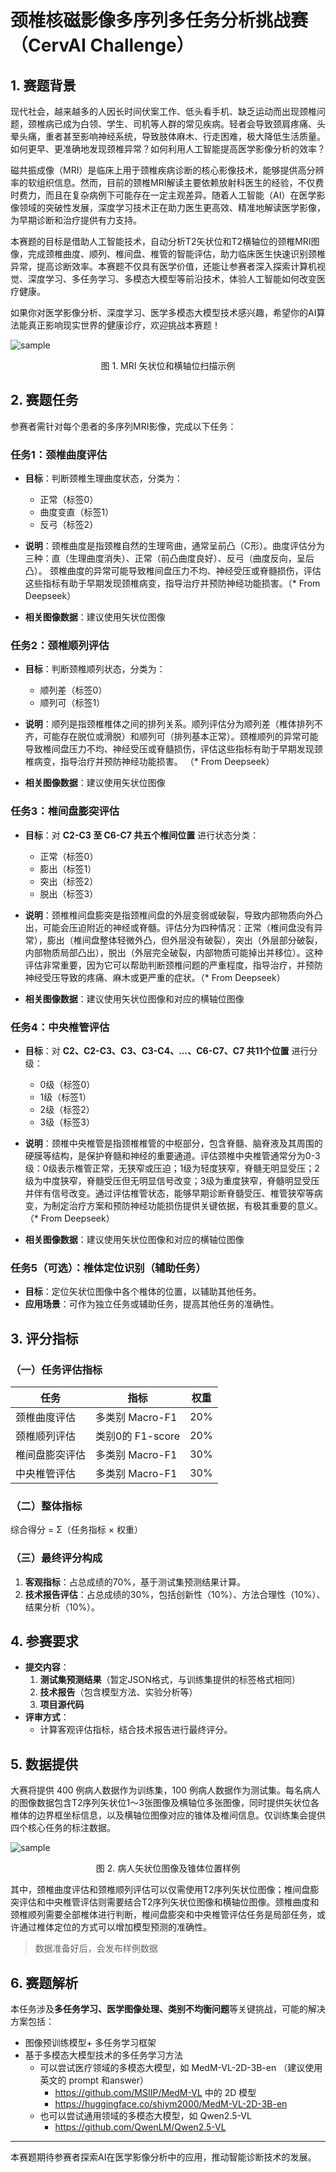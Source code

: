 # 颈椎核磁影像多序列多任务分析挑战赛 （CervAI Challenge）

## 1. 赛题背景

现代社会，越来越多的人因长时间伏案工作、低头看手机、缺乏运动而出现颈椎问题，颈椎病已成为白领、学生、司机等人群的常见疾病。轻者会导致颈肩疼痛、头晕头痛，重者甚至影响神经系统，导致肢体麻木、行走困难，极大降低生活质量。如何更早、更准确地发现颈椎异常？如何利用人工智能提高医学影像分析的效率？

磁共振成像（MRI）是临床上用于颈椎疾病诊断的核心影像技术，能够提供高分辨率的软组织信息。然而，目前的颈椎MRI解读主要依赖放射科医生的经验，不仅费时费力，而且在复杂病例下可能存在一定主观差异。随着人工智能（AI）在医学影像领域的突破性发展，深度学习技术正在助力医生更高效、精准地解读医学影像，为早期诊断和治疗提供有力支持。

本赛题的目标是借助人工智能技术，自动分析T2矢状位和T2横轴位的颈椎MRI图像，完成颈椎曲度、顺列、椎间盘、椎管的智能评估，助力临床医生快速识别颈椎异常，提高诊断效率。本赛题不仅具有医学价值，还能让参赛者深入探索计算机视觉、深度学习、多任务学习、多模态大模型等前沿技术，体验人工智能如何改变医疗健康。

如果你对医学影像分析、深度学习、医学多模态大模型技术感兴趣，希望你的AI算法能真正影响现实世界的健康诊疗，欢迎挑战本赛题！

![sample](./docs/images/sag_axl.png)

<p align="center">图 1. MRI 矢状位和横轴位扫描示例</p>

## 2. 赛题任务
参赛者需针对每个患者的多序列MRI影像，完成以下任务：

### 任务1：颈椎曲度评估
- **目标**：判断颈椎生理曲度状态，分类为：
  - 正常（标签0）
  - 曲度变直（标签1）
  - 反弓（标签2）

- **说明**：颈椎曲度是指颈椎自然的生理弯曲，通常呈前凸（C形）。曲度评估分为三种：直（生理曲度消失）、正常（前凸曲度良好）、反弓（曲度反向，呈后凸）。 颈椎曲度的异常可能导致椎间盘压力不均、神经受压或脊髓损伤，评估这些指标有助于早期发现颈椎病变，指导治疗并预防神经功能损害。（* From Deepseek）

- **相关图像数据**：建议使用矢状位图像

### 任务2：颈椎顺列评估
- **目标**：判断颈椎顺列状态，分类为：
  - 顺列差（标签0）
  - 顺列可（标签1）

- **说明**：顺列是指颈椎椎体之间的排列关系。顺列评估分为顺列差（椎体排列不齐，可能存在脱位或滑脱）和顺列可（排列基本正常）。颈椎顺列的异常可能导致椎间盘压力不均、神经受压或脊髓损伤，评估这些指标有助于早期发现颈椎病变，指导治疗并预防神经功能损害。 （* From Deepseek）

- **相关图像数据**：建议使用矢状位图像

### 任务3：椎间盘膨突评估
- **目标**：对 **C2-C3 至 C6-C7 共五个椎间位置** 进行状态分类：
  - 正常（标签0）
  - 膨出（标签1）
  - 突出（标签2）
  - 脱出（标签3）

- **说明**：颈椎椎间盘膨突是指颈椎间盘的外层变弱或破裂，导致内部物质向外凸出，可能会压迫附近的神经或脊髓。评估分为四种情况：正常（椎间盘没有异常），膨出（椎间盘整体轻微外凸，但外层没有破裂），突出（外层部分破裂，内部物质局部凸出），脱出（外层完全破裂，内部物质可能掉出并移位）。这种评估非常重要，因为它可以帮助判断颈椎问题的严重程度，指导治疗，并预防神经受压导致的疼痛、麻木或更严重的症状。（* From Deepseek）

- **相关图像数据**：建议使用矢状位图像和对应的横轴位图像

### 任务4：中央椎管评估
- **目标**：对 **C2、C2-C3、C3、C3-C4、...、C6-C7、C7 共11个位置** 进行分级：
  - 0级（标签0）
  - 1级（标签1）
  - 2级（标签2）
  - 3级（标签3）

 - **说明**：颈椎中央椎管是指颈椎椎管的中枢部分，包含脊髓、脑脊液及其周围的硬膜等结构，是保护脊髓和神经的重要通道。评估颈椎中央椎管通常分为0-3级：0级表示椎管正常，无狭窄或压迫；1级为轻度狭窄，脊髓无明显受压；2级为中度狭窄，脊髓受压但无明显信号改变；3级为重度狭窄，脊髓明显受压并伴有信号改变。通过评估椎管状态，能够早期诊断脊髓受压、椎管狭窄等病变，为制定治疗方案和预防神经功能损伤提供关键依据，有极其重要的意义。（* From Deepseek）


- **相关图像数据**：建议使用矢状位图像和对应的横轴位图像

### 任务5（可选）：椎体定位识别（辅助任务）
- **目标**：定位矢状位图像中各个椎体的位置，以辅助其他任务。
- **应用场景**：可作为独立任务或辅助任务，提高其他任务的准确性。

## 3. 评分指标

### （一）任务评估指标
| 任务 | 指标 | 权重 |
|----------------|--------------------------|------|
| 颈椎曲度评估 | 多类别 Macro-F1 | 20% |
| 颈椎顺列评估 | 类别0的 F1-score | 20% |
| 椎间盘膨突评估 | 多类别 Macro-F1 | 30% |
| 中央椎管评估 | 多类别 Macro-F1 | 30% |

<!-- 
| 椎体定位辅助任务 | IoU（可选加分项） | +5% |
-->

### （二）整体指标
综合得分 = Σ（任务指标 × 权重）

<!-- 
综合得分 = Σ（任务指标 × 权重） + 辅助任务加分（最高5%）
-->


### （三）最终评分构成
1. **客观指标**：占总成绩的70%，基于测试集预测结果计算。
2. **技术报告评估**：占总成绩的30%，包括创新性（10%）、方法合理性（10%）、结果分析（10%）。

## 4. 参赛要求
- **提交内容**：
  1. **测试集预测结果**（暂定JSON格式，与训练集提供的标签格式相同）
  2. **技术报告**（包含模型方法、实验分析等）
  3. **项目源代码**
- **评审方式**：
  - 计算客观评估指标，结合技术报告进行最终评分。

## 5. 数据提供

大赛将提供 400 例病人数据作为训练集，100 例病人数据作为测试集。每名病人的图像数据包含T2序列矢状位1～3张图像及横轴位多张图像，同时提供矢状位各椎体的边界框坐标信息，以及横轴位图像对应的锥体及椎间信息。仅训练集会提供四个核心任务的标注数据。

![sample](./docs/images/t2_sagittal_sample.jpeg)

<p align="center">图 2. 病人矢状位图像及锥体位置样例</p>


其中，颈椎曲度评估和颈椎顺列评估可以仅需使用T2序列矢状位图像；椎间盘膨突评估和中央椎管评估则需要结合T2序列矢状位图像和横轴位图像。颈椎曲度和颈椎顺列需要全部椎体进行判断，椎间盘膨突和中央椎管评估任务是局部任务，或许通过椎体定位的方式可以增加模型预测的准确性。



> 数据准备好后，会发布样例数据

## 6. 赛题解析
本任务涉及**多任务学习、医学图像处理、类别不均衡问题**等关键挑战，可能的解决方案包括：
- 图像预训练模型+ 多任务学习框架
- 基于多模态大模型技术的多任务学习方法
	- 可以尝试医疗领域的多模态大模型，如 MedM-VL-2D-3B-en （建议使用英文的 prompt 和answer）
		- https://github.com/MSIIP/MedM-VL   中的 2D 模型
		- https://huggingface.co/shiym2000/MedM-VL-2D-3B-en
	- 也可以尝试通用领域的多模态大模型，如 Qwen2.5-VL
		- https://github.com/QwenLM/Qwen2.5-VL

---
本赛题期待参赛者探索AI在医学影像分析中的应用，推动智能诊断技术的发展。

